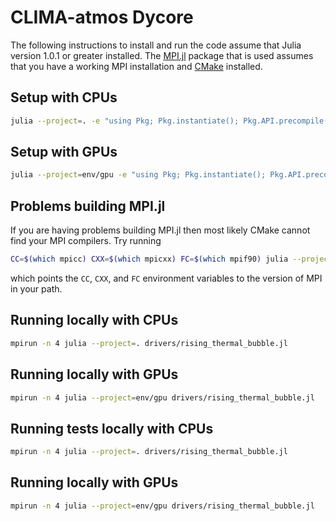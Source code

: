 # CLIMA-atmos Dycore

The following instructions to install and run the code assume that Julia
version 1.0.1 or greater installed.  The [MPI.jl][0] package that is used
assumes that you have a working MPI installation and [CMake][1] installed.

## Setup with CPUs

```bash
julia --project=. -e "using Pkg; Pkg.instantiate(); Pkg.API.precompile()"
```

## Setup with GPUs

```bash
julia --project=env/gpu -e "using Pkg; Pkg.instantiate(); Pkg.API.precompile()"
```

## Problems building MPI.jl

If you are having problems building MPI.jl then most likely CMake cannot find
your MPI compilers.  Try running

```bash
CC=$(which mpicc) CXX=$(which mpicxx) FC=$(which mpif90) julia --project=. -e "using Pkg; Pkg.build(\"MPI\")"
```

which points the `CC`, `CXX`, and `FC` environment variables to the version of
MPI in your path.

## Running locally with CPUs

```bash
mpirun -n 4 julia --project=. drivers/rising_thermal_bubble.jl
```

## Running locally with GPUs

```bash
mpirun -n 4 julia --project=env/gpu drivers/rising_thermal_bubble.jl
```

## Running tests locally with CPUs

```bash
mpirun -n 4 julia --project=. drivers/rising_thermal_bubble.jl
```

## Running locally with GPUs

```bash
mpirun -n 4 julia --project=env/gpu drivers/rising_thermal_bubble.jl
```

[0]: https://github.com/JuliaParallel/MPI.jl
[1]: https://cmake.org
